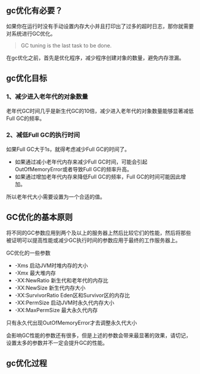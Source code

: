 [](https://crowhawk.github.io/2017/08/21/jvm_4/)
## gc优化有必要？
如果你在运行时没有手动设置内存大小并且打印出了过多的超时日志，那你就需要对系统进行GC优化。

> GC tuning is the last task to be done.

在gc优化之前，首先是优化程序，减少程序创建对象的数量，避免内存泄漏。

## gc优化目标
### 1、减少进入老年代的对象数量
老年代GC时间几乎是新生代GC的10倍，减少进入老年代的对象数量能够显著减低Full GC的频率。

### 2、减低Full GC的执行时间
如果Full GC大于1s，就得考虑减少Full GC的时间了。

* 如果通过减小老年代内存来减少Full GC时间，可能会引起OutOfMemoryError或者导致Full GC的频率升高。
* 如果通过增加老年代内存来降低Full GC的频率，Full GC的时间可能因此增加。

所以老年代大小需要设置为一个合适的值。

## GC优化的基本原则
将不同的GC参数应用到两个及以上的服务器上然后比较它们的性能，然后将那些被证明可以提高性能或减少GC执行时间的参数应用于最终的工作服务器上。

GC优化的一些参数
* -Xms 启动JVM时堆内存的大小
* -Xmx 最大堆内存
* -XX:NewRatio	新生代和老年代的内存比
* -XX:NewSize	新生代内存大小
* -XX:SurvivorRatio	Eden区和Survivor区的内存比
* -XX:PermSize  启动JVM时永久代内存大小
* -XX:MaxPermSize 最大永久代内存

只有永久代出现OutOfMemoryError才去调整永久代大小

会影响GC性能的参数还有很多，但是上述的参数会带来最显著的效果，请切记，设置太多的参数并不一定会提升GC的性能。

## gc优化过程
